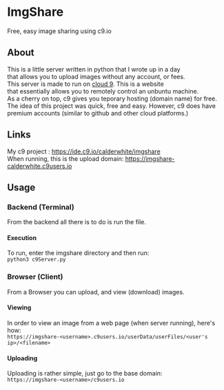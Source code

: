 # ImgShare
Free, easy image sharing using c9.io
## About
This is a little server written in python that I wrote up in a day    
that allows you to upload images without any account, or fees.    
This server is made to run on [cloud 9](http://c9.io). This is a website    
that essentially allows you to remotely control an unbuntu machine.    
As a cherry on top, c9 gives you teporary hosting (domain name) for free.    
The idea of this project was quick, free and easy. However, c9 does have premium accounts (similar to github and other cloud platforms.)
## Links
My c9 project : https://ide.c9.io/calderwhite/imgshare    
When running, this is the upload domain: https://imgshare-calderwhite.c9users.io
## Usage
### Backend (Terminal)
From the backend all there is to do is run the file.
#### Execution
To run, enter the imgshare directory and then run:    
`python3 c9Server.py`
### Browser (Client)
From a Browser you can upload, and view (download) images.
#### Viewing
In order to view an image from a web page (when server running), here's how:    
`https://imgshare-<username>.c9users.io/userData/userFiles/<user's ip>/<filename>`
#### Uploading
Uploading is rather simple, just go to the base domain:    
`https://imgshare-<username>/c9users.io`
